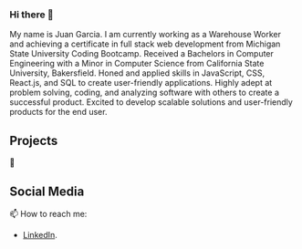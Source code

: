 ### Hi there 👋

My name is Juan Garcia. I am currently working as a Warehouse Worker and achieving a certificate in full stack web development from Michigan State University Coding Bootcamp. Received a Bachelors in Computer Engineering with a Minor in Computer Science from California State University, Bakersfield. Honed and applied skills in JavaScript, CSS, React.js, and SQL to create user-friendly applications. Highly adept at problem solving, coding, and analyzing software with others to create a successful product. Excited to develop scalable solutions and user-friendly products for the end user. <br />

## Projects
🔭 

## Social Media
📫 How to reach me: 
- [LinkedIn](https://www.linkedin.com/in/jgarcia45/).

<!--
**jgarcia45/jgarcia45** is a ✨ _special_ ✨ repository because its `README.md` (this file) appears on your GitHub profile.

Here are some ideas to get you started:

- 🔭 I’m currently working on ...
- 🌱 I’m currently learning ...
- 👯 I’m looking to collaborate on ...
- 🤔 I’m looking for help with ...
- 💬 Ask me about ...
- 📫 How to reach me: ...
- 😄 Pronouns: ...
- ⚡ Fun fact: ...
-->
